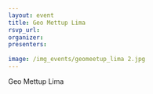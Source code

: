 ```yaml
---
layout: event
title: Geo Mettup Lima
rsvp_url: 
organizer: 
presenters:
    
image: /img_events/geomeetup_lima 2.jpg
---
```

Geo Mettup Lima
